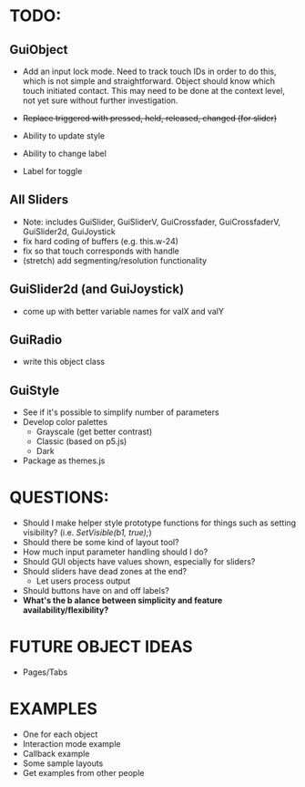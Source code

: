 # TODO:

## GuiObject
- Add an input lock mode. Need to track touch IDs in order to do this, which is not simple and straightforward. Object should know which touch initiated contact. This may need to be done at the context level, not yet sure without further investigation.
- ~~Replace triggered with pressed, held, released, changed (for slider)~~
- Ability to update style
- Ability to change label

- Label for toggle

## All Sliders
- Note: includes GuiSlider, GuiSliderV, GuiCrossfader, GuiCrossfaderV, GuiSlider2d, GuiJoystick
- fix hard coding of buffers (e.g. this.w-24)
- fix so that touch corresponds with handle
- (stretch) add segmenting/resolution functionality

## GuiSlider2d (and GuiJoystick)
- come up with better variable names for valX and valY

## GuiRadio
- write this object class

## GuiStyle
- See if it's possible to simplify number of parameters
- Develop color palettes
    - Grayscale (get better contrast)
    - Classic (based on p5.js)
    - Dark
- Package as themes.js

# QUESTIONS:
- Should I make helper style prototype functions for things such as setting visibility? (i.e. *SetVisible(b1, true);*)
- Should there be some kind of layout tool?
- How much input parameter handling should I do?
- Should GUI objects have values shown, especially for sliders?
- Should sliders have dead zones at the end?
    - Let users process output
- Should buttons have on and off labels?
- **What's the b  alance between simplicity and feature availability/flexibility?**

# FUTURE OBJECT IDEAS
- Pages/Tabs

# EXAMPLES
- One for each object
- Interaction mode example
- Callback example
- Some sample layouts
- Get examples from other people